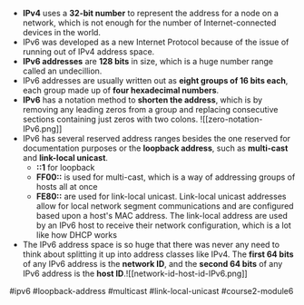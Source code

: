-   **IPv4** uses a **32-bit number** to represent the address for a node on a network, which is not enough for the number of Internet-connected devices in the world.
-   IPv6 was developed as a new Internet Protocol because of the issue of running out of IPv4 address space.
-  **IPv6 addresses** are **128 bits** in size, which is a huge number range called an undecillion.
-   IPv6 addresses are usually written out as **eight groups of 16 bits each**, each group made up of **four hexadecimal numbers**.
-  **IPv6** has a notation method to **shorten the address**, which is by removing any leading zeros from a group and replacing consecutive sections containing just zeros with two colons. ![[zero-notation-IPv6.png]]
-   IPv6 has several reserved address ranges besides the one reserved for documentation purposes or the **loopback address**, such as **multi-cast** and **link-local unicast**.
	- **::1** for loopback
	- **FF00::** is used for multi-cast, which is a way of addressing groups of hosts all at once
	- **FE80::** are used for link-local unicast. Link-local unicast addresses allow for local network segment communications and are configured based upon a host's MAC address. The link-local address are used by an IPv6 host to receive their network configuration, which is a lot like how DHCP works
-   The IPv6 address space is so huge that there was never any need to think about splitting it up into address classes like IPv4. The **first 64 bits** of any IPv6 address is the **network ID**, and the **second 64 bits** of any IPv6 address is the **host ID**.![[network-id-host-id-IPv6.png]]

#ipv6 #loopback-address #multicast #link-local-unicast #course2-module6 


